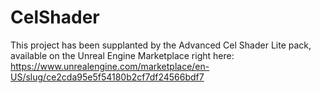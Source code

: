CelShader
=========

This project has been supplanted by the Advanced Cel Shader Lite pack, available on the Unreal Engine Marketplace right here: https://www.unrealengine.com/marketplace/en-US/slug/ce2cda95e5f54180b2cf7df24566bdf7
